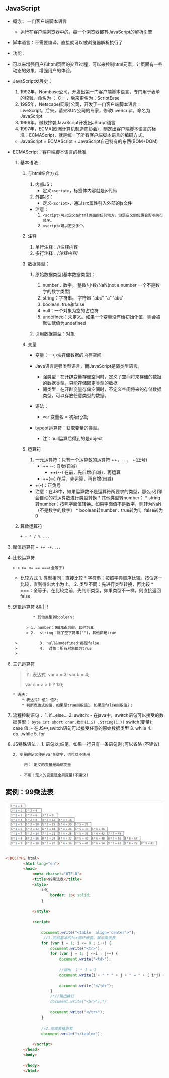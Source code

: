 ## JavaScript

* 概念：	一门客户端脚本语言
	
	* 运行在客户端浏览器中的。每一个浏览器都有JavaScript的解析引擎
* 脚本语言：不需要编译，直接就可以被浏览器解析执行了
	
* 功能：
	
* 可以来增强用户和html页面的交互过程，可以来控制html元素，让页面有一些动态的效果，增强用户的体验。
	
* JavaScript发展史：
	1. 1992年，Nombase公司，开发出第一门客户端脚本语言，专门用于表单的校验。命名为 ： C--	，后来更名为：ScriptEase
	2. 1995年，Netscape(网景)公司，开发了一门客户端脚本语言：LiveScript。后来，请来SUN公司的专家，修改LiveScript，命名为JavaScript
	3. 1996年，微软抄袭JavaScript开发出JScript语言
	4. 1997年，ECMA(欧洲计算机制造商协会)，制定出客户端脚本语言的标准：ECMAScript，就是统一了所有客户端脚本语言的编码方式。

	* JavaScript = ECMAScript + JavaScript自己特有的东西(BOM+DOM)

* ECMAScript：客户端脚本语言的标准
	1. 基本语法：
		1. 与html结合方式
			1. 内部JS：
				* 定义`<script>`，标签体内容就是js代码
			2. 外部JS：
				* 定义`<script>`，通过src属性引入外部的js文件

			* 注意：
				1. `<script>可以定义在html页面的任何地方。但是定义的位置会影响执行顺序。`
				2. `<script>可以定义多个。`
			
		2. 注释
			1. 单行注释：//注释内容
			2. 多行注释：/*注释内容*/
			
		3. 数据类型：
			1. 原始数据类型(基本数据类型)：
				1. number：数字。 整数/小数/NaN(not a number 一个不是数字的数字类型)
				2. string：字符串。 字符串  "abc" "a" 'abc'
				3. boolean: true和false
				4. null：一个对象为空的占位符
				5. undefined：未定义。如果一个变量没有给初始化值，则会被默认赋值为undefined
				
			2. 引用数据类型：对象
			
		4. 变量
			* 变量：一小块存储数据的内存空间
			* Java语言是强类型语言，而JavaScript是弱类型语言。
				* 强类型：在开辟变量存储空间时，定义了空间将来存储的数据的数据类型。只能存储固定类型的数据
				* 弱类型：在开辟变量存储空间时，不定义空间将来的存储数据类型，可以存放任意类型的数据。
			* 语法：
				* var 变量名 = 初始化值;
			
			* typeof运算符：获取变量的类型。
				* 注：null运算后得到的是object
			
		5. 运算符
			1. 一元运算符：只有一个运算数的运算符
				++，-- ， +(正号)  
				* ++ --: 自增(自减)
					* ++(--) 在前，先自增(自减)，再运算
     			* ++(--) 在后，先运算，再自增(自减)
     		* +(-)：正负号
     	    * 注意：在JS中，如果运算数不是运算符所要求的类型，那么js引擎会自动的将运算数进行类型转换
		               * 其他类型转number：
		                   * string转number：按照字面值转换。如果字面值不是数字，则转为NaN（不是数字的数字）
                   * boolean转number：true转为1，false转为0
		
	2. 算数运算符
	
	   `+ - * / % ...`
	   	

3. 赋值运算符
`= += -+....`

4. 比较运算符
	
	`> < >= <= == ===(全等于)`
   
   * 比较方式
          1. 类型相同：直接比较
              * 字符串：按照字典顺序比较。按位逐一比较，直到得出大小为止。
              2. 类型不同：先进行类型转换，再比较
              * ===：全等于。在比较之前，先判断类型，如果类型不一样，则直接返回false

5. 逻辑运算符
				&& || !
	
     			* 其他类型转boolean：
             
             > 1. number：0或NaN为假，其他为真
             > 2.  string：除了空字符串("")，其他都是true
	        
		>          3. null&undefined:都是false
		>          4.  对象：所有对象都为true
		>
	
 6. 三元运算符

     > ​	? : 表达式
     > ​	var a = 3;
     >    var b = 4;
     >
     >    var c = a > b ? 1:0;

     	* 语法：
     		* 表达式? 值1:值2;
     		* 判断表达式的值，如果是true则取值1，如果是false则取值2；

7. 流程控制语句：
       1. if...else...
       2. switch:
          - 在java中，switch语句可以接受的数据类型： `byte int short char,枚举(1.5) ,String(1.7)`
            switch(变量):
              			case 值:
          - 在JS中,switch语句可以接受任意的原始数据类型
       3. while
       4. do...while
       5. for

8. JS特殊语法：
       1. 语句以;结尾，如果一行只有一条语句则 ;可以省略 (不建议)

       2. 变量的定义使用var关键字，也可以不使用

          - 用： 定义的变量是局部变量

          - 不用：定义的变量是全局变量(不建议)

## 案例：99乘法表

<img src="assets/image-20201217112841197.png" alt="image-20201217112841197" style="zoom:80%;" />

```html
<!DOCTYPE html>
		<html lang="en">
		<head>
		    <meta charset="UTF-8">
		    <title>99乘法表</title>
		    <style>
		        td{
		            border: 1px solid;
		        }
		
		    </style>
		
		    <script>
		
		        document.write("<table  align='center'>");
                 //1.完成基本的for循环嵌套，展示乘法表
		        for (var i = 1; i <= 9 ; i++) {
		            document.write("<tr>");
		            for (var j = 1; j <=i ; j++) {
		                document.write("<td>");
		
		                //输出  1 * 1 = 1
		                document.write(i + " * " + j + " = " + ( i*j) +"&nbsp;&nbsp;&nbsp;");
		
		                document.write("</td>");
		            }
		            /*//输出换行
		            document.write("<br>");*/
		
		            document.write("</tr>");
		        }
		
		        //2.完成表格嵌套
		        document.write("</table>");
		
		    </script>
		</head>
		<body>
		
		</body>
		</html>
```

